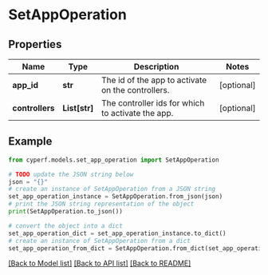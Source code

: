 # SetAppOperation


## Properties

Name | Type | Description | Notes
------------ | ------------- | ------------- | -------------
**app_id** | **str** | The id of the app to activate on the controllers. | [optional] 
**controllers** | **List[str]** | The controller ids for which to activate the app. | [optional] 

## Example

```python
from cyperf.models.set_app_operation import SetAppOperation

# TODO update the JSON string below
json = "{}"
# create an instance of SetAppOperation from a JSON string
set_app_operation_instance = SetAppOperation.from_json(json)
# print the JSON string representation of the object
print(SetAppOperation.to_json())

# convert the object into a dict
set_app_operation_dict = set_app_operation_instance.to_dict()
# create an instance of SetAppOperation from a dict
set_app_operation_from_dict = SetAppOperation.from_dict(set_app_operation_dict)
```
[[Back to Model list]](../README.md#documentation-for-models) [[Back to API list]](../README.md#documentation-for-api-endpoints) [[Back to README]](../README.md)


